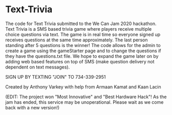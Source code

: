 # Text-Trivia
The code for Text Trivia submitted to the We Can Jam 2020 hackathon. Text Trivia is a SMS based trivia game where players receive 
multiple choice questions via text. The game is in real time so everyone signed up receives questions at the same time approximately. The last person standing
after 5 questions is the winner! The code allows for the admin to create a game using the gameStarter page and to change the questions if they have the questions.txt file. 
We hope to expand the game later on by adding web based features on top of SMS (make question delivery not dependent on text messages). 

SIGN UP BY TEXTING "JOIN" TO 734-339-2951

Created by Anthony Varkey with help from Armaan Kamat and Kaan Lacin

(EDIT: The project won "Most Innovative" and "Best Hardware Hack"! As the jam has ended, this service may be unoperational. Please wait as we come back with a new version!)
